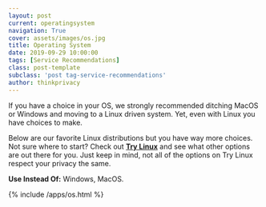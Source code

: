 ```yaml
---
layout: post
current: operatingsystem
navigation: True
cover: assets/images/os.jpg
title: Operating System
date: 2019-09-29 10:00:00
tags: [Service Recommendations]
class: post-template
subclass: 'post tag-service-recommendations'
author: thinkprivacy
---
```


If you have a choice in your OS, we strongly recommended ditching MacOS or Windows and moving to a Linux driven system. Yet, even with Linux you have choices to make.

Below are our favorite Linux distributions but you have way more choices. Not sure where to start? Check out [**Try Linux**](https://trylinux.today) and see what other options are out there for you. Just keep in mind, not all of the options on Try Linux respect your privacy the same.

<p><strong>Use Instead Of:</strong> Windows, MacOS.</p>

{% include /apps/os.html %}